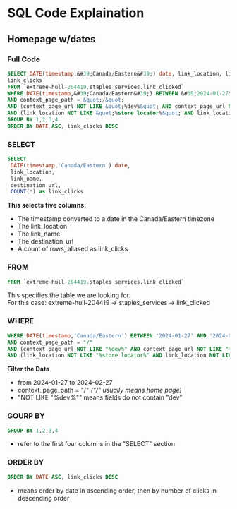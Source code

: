 # SQL Code Explaination

## Homepage w/dates

### Full Code
```sql
SELECT DATE(timestamp,&#39;Canada/Eastern&#39;) date, link_location, link_name, destination_url, COUNT(*) as
link_clicks
FROM `extreme-hull-204419.staples_services.link_clicked`
WHERE DATE(timestamp,&#39;Canada/Eastern&#39;) BETWEEN &#39;2024-01-27&#39; AND &#39;2024-02-27&#39;
AND context_page_path = &quot;/&quot;
AND (context_page_url NOT LIKE &quot;%dev%&quot; AND context_page_url NOT LIKE &quot;%staging%&quot;)
AND (link_location NOT LIKE &quot;%store locator%&quot; AND link_location NOT LIKE &quot;%search results%&quot;)
GROUP BY 1,2,3,4
ORDER BY DATE ASC, link_clicks DESC
```
### SELECT
 ```SQL
SELECT 
  DATE(timestamp,'Canada/Eastern') date, 
  link_location, 
  link_name, 
  destination_url, 
  COUNT(*) as link_clicks
```
**This selects five columns:**
 - The timestamp converted to a date in the Canada/Eastern timezone
 - The link_location
 - The link_name
 - The destination_url
 - A count of rows, aliased as link_clicks

### FROM
```SQL
FROM `extreme-hull-204419.staples_services.link_clicked`
```
This specifies the table we are looking for. \
For this case: extreme-hull-204419 -> staples_services -> link_clicked

### WHERE
```SQL
WHERE DATE(timestamp,'Canada/Eastern') BETWEEN '2024-01-27' AND '2024-02-27'
AND context_page_path = "/"
AND (context_page_url NOT LIKE "%dev%" AND context_page_url NOT LIKE "%staging%")
AND (link_location NOT LIKE "%store locator%" AND link_location NOT LIKE "%search results%")
```
**Filter the Data**
 - from 2024-01-27 to 2024-02-27
 - context_page_path = "/" *("/" usually means home page)*
 - "NOT LIKE "%dev%"" means fields do not contain "dev"
 
 ### GOURP BY
 ```sql
 GROUP BY 1,2,3,4
 ```
 - refer to the first four columns in the "SELECT" section

 ### ORDER BY
 ```SQL
 ORDER BY DATE ASC, link_clicks DESC
 ```
 - means order by date in ascending order, then by number of clicks in descending order
